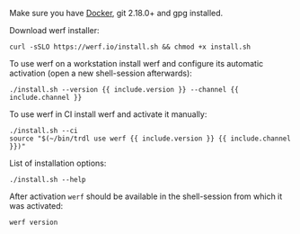 Make sure you have [Docker](https://docs.docker.com/get-docker), git 2.18.0+ and gpg installed.

Download werf installer:
```shell
curl -sSLO https://werf.io/install.sh && chmod +x install.sh
```

To use werf on a workstation install werf and configure its automatic activation (open a new shell-session afterwards):
```shell
./install.sh --version {{ include.version }} --channel {{ include.channel }}
```

To use werf in CI install werf and activate it manually:
```shell
./install.sh --ci
source "$(~/bin/trdl use werf {{ include.version }} {{ include.channel }})"
```

List of installation options:
```shell
./install.sh --help
```

After activation `werf` should be available in the shell-session from which it was activated:
```shell
werf version
```
